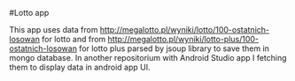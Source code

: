 #Lotto app

This app uses data from
http://megalotto.pl/wyniki/lotto/100-ostatnich-losowan for lotto
and from
http://megalotto.pl/wyniki/lotto-plus/100-ostatnich-losowan for lotto plus
parsed by jsoup library to save them in mongo database.
In another repositorium with Android Studio app I fetching them to display 
data
in android app UI.

